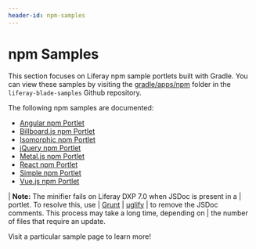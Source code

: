 ```yaml
---
header-id: npm-samples
---
```


# npm Samples

This section focuses on Liferay npm sample portlets built with Gradle. You can
view these samples by visiting the
[gradle/apps/npm](https://github.com/liferay/liferay-blade-samples/tree/7.0/gradle/apps/npm)
folder in the `liferay-blade-samples` Github repository.

<!-- Readd the below snippet when npm samples are available for all build tools.
-Cody -->

<!-- `apps/npm` folder corresponding to your preferred
build tool:

- [Gradle sample apps](https://github.com/liferay/liferay-blade-samples/tree/7.0/gradle/apps/npm)
- [Liferay Workspace sample apps](https://github.com/liferay/liferay-blade-samples/tree/7.0/liferay-workspace/apps/npm)
- [Maven sample apps](https://github.com/liferay/liferay-blade-samples/tree/7.0/maven/apps/npm)

-->

The following npm samples are documented:

- [Angular npm Portlet](angular-npm-portlet)
- [Billboard.js npm Portlet](billboard-js-npm-portlet)
- [Isomorphic npm Portlet](isomorphic-npm-portlet)
- [jQuery npm Portlet](jquery-npm-portlet)
- [Metal.js npm Portlet](metal-js-npm-portlet)
- [React npm Portlet](react-npm-portlet)
- [Simple npm Portlet](simple-npm-portlet)
- [Vue.js npm Portlet](vue-js-npm-portlet)

| **Note:** The minifier fails on Liferay DXP 7.0 when JSDoc is present in a
| portlet. To resolve this, use
| [Grunt](https://gruntjs.com/getting-started)
| [uglify](https://www.npmjs.com/package/grunt-contrib-uglify)
| to remove the JSDoc comments. This process may take a long time, depending on
| the number of files that require an update.

Visit a particular sample page to learn more!
